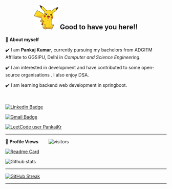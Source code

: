 <!-- README FILE CODE -->



<!-- WAKING HAND WITH GOOD TO HAVE YOU TEXT-->
<h2 align=center><img src="https://github.com/Pankaj4398/Pankaj4398/blob/11f6a59a38ee36e47c1861b0a09c0e312858a118/Resources/pikachu-pokemon.gif" width="75" height="75"/> Good to have you here!!</h2>


<!--ABOUT ME CODE-->
🌱 **About myself**
<br>

✔️ I am **Pankaj Kumar**, currently pursuing my bachelors from ADGITM Affiliate to GGSIPU, Delhi in *Computer and Science Engineering*. <br>

✔️ I am interested in development and have contributed to some open-source organisations . I also enjoy DSA. <br>

✔️ I am learning backend web development in springboot.<br>


<br>



<!-- SOCAIL MEDIA HANDLES -->
[![Linkedin Badge](https://img.shields.io/badge/-PankajKumar-blue?style=flat-square&logo=Linkedin&logoColor=white&link=https://www.linkedin.com/in/pankaj-kumar-732956174/)](https://www.linkedin.com/in/pankaj-kumar-732956174/)

[![Gmail Badge](https://img.shields.io/badge/-pk2018student@gmail.com-c14438?style=flat-square&logo=Gmail&logoColor=white&link=mailto:pk2018student@gmail.com)](mailto:pk2018student@gmail.com)

[![LeetCode user PankajKr](https://img.shields.io/badge/dynamic/json?style=for-the-badge&labelColor=black&color=%23ffa116&label=Solved&query=solvedOverTotal&url=https%3A%2F%2Fleetcode-badge.vercel.app%2Fapi%2Fusers%2FPankajKr&logo=leetcode&logoColor=yellow)](https://leetcode.com/PankajKr/)

---

<!-- STATISTICS ABOUT PROFILE -->


 
<!--  PROFILES VIEWS -->
🌱 **Profile Views**&nbsp;&nbsp;&nbsp;&nbsp;&nbsp;&nbsp;&nbsp;
![visitors](https://profile-counter.glitch.me/Pankaj4398/count.svg?align=center)


[![Readme Card](https://github-readme-stats.vercel.app/api/pin/?username=Pankaj4398&repo=github-readme-stats)](https://github.com/anuraghazra/github-readme-stats)

<!-- GITHUB STATISTICS -->
 ![Github stats](https://github-readme-stats.vercel.app/api?username=Pankaj4398&show_icons=true&theme=radical)  
 
 
 <hr>
 
<!--  CONTRIBUTION AND STREAK BLOCK -->
 [![GitHub Streak](https://github-readme-streak-stats.herokuapp.com/?user=Pankaj4398&currStreakNum=2FD3EB&fire=pink&sideLabels=F00&theme=nightowl)](https://git.io/streak-stats)       
         

---
 
